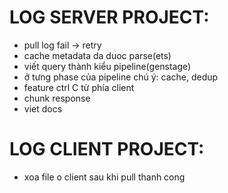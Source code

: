 # LOG SERVER PROJECT:
  + pull log fail -> retry
  + cache metadata da duoc parse(ets)
  + viết query thành kiểu pipeline(genstage)
  + ở tưng phase của pipeline chú ý: cache, dedup
  + feature ctrl C từ phía client
  + chunk response
  + viet docs
# LOG CLIENT PROJECT:
  + xoa file o client sau khi pull thanh cong